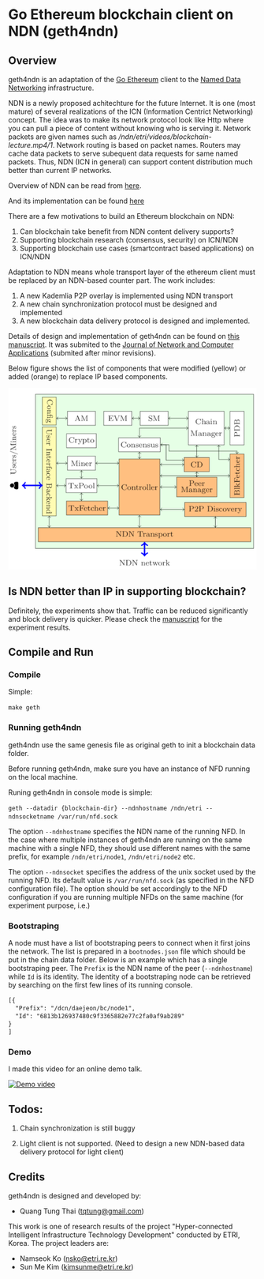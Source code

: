 # Go Ethereum blockchain client on NDN (geth4ndn)

## Overview

geth4ndn is an adaptation of the [Go Ethereum](https://geth.ethereum.org/) client to the [Named Data
Networking](https://named-data.net/) infrastructure.

NDN is a newly proposed achitechture for the future Internet. It is one (most
mature) of several realizations of the ICN (Information Centrict Networking)
concept. The idea was to make its network protocol look like Http where you can pull a
piece of content without knowing who is serving it. Network packets
are given names such as */ndn/etri/videos/blockchain-lecture.mp4/1*. Network
routing is based on packet names. Routers may cache data packets to serve
subequent data requests for same named packets. Thus, NDN (ICN in general) can
support content distribution much better than current IP networks.

Overview of NDN can be read from [here](https://named-data.net/wp-content/uploads/2014/10/named_data_networking_ccr.pdf).

And its implementation can be found [here](https://github.com/named-data/ndn-cxx)

There are a few motivations to build an Ethereum blockchain on NDN:
 
 1. Can blockchain take benefit from NDN content delivery supports?
 2. Supporting blockchain research (consensus, security) on ICN/NDN
 3. Supporting blockchain use cases (smartcontract based applications) on ICN/NDN 


Adaptation to NDN means whole transport layer of the ethereum client must be
replaced by an NDN-based counter part. The work includes:

1. A new Kademlia P2P overlay is
implemented using NDN transport
2. A new chain synchronization protocol must be designed and implemented
3. A new blockchain data delivery protocol is designed and implemented. 

Details of design and implementation of geth4ndn can
be found on [this manuscript](docs/geth-ndn-manuscript.pdf). It was submited to the [Journal of Network and
Computer Applications](https://www.journals.elsevier.com/journal-of-network-and-computer-applications) (submited after minor revisions).

Below figure shows the list of components that were modified (yellow) or added (orange) to replace IP based components.

![geth4ndn-component](docs/geth-ndn-components.png)

## Is NDN better than IP in supporting blockchain?

Definitely, the experiments show that. Traffic can be reduced significantly and block delivery is quicker.
Please check the [manuscript](docs/geth-ndn-manuscript.pdf) for the experiment results.

## Compile and Run

### Compile
Simple:

`make geth`

### Running geth4ndn

geth4ndn use the same genesis file as original geth to init a blockchain data
folder.

Before running geth4ndn, make sure you have an instance of NFD running on the
local machine.

Runing geth4ndn in console mode is simple:

`geth --datadir {blockchain-dir} --ndnhostname /ndn/etri --ndnsocketname
/var/run/nfd.sock`

The option `--ndnhostname` specifies the NDN name of the running NFD.
In the case where multiple instances of geth4ndn are running on the same machine
with a single NFD, they should use different names with the same prefix, for
example `/ndn/etri/node1`, `/ndn/etri/node2` etc.

The option `--ndnsocket` specifies the address of the unix socket used by the running
NFD. Its default value is `/var/run/nfd.sock` (as specified in the NFD
configuration file). The option should be set accordingly to the NFD
configuration if you are running multiple NFDs on the same machine (for experiment purpose, i.e.)

### Bootstraping

A node must have a list of bootstraping peers to connect when it first joins the network. The list is prepared in a `bootnodes.json` file which should be put in the chain data folder. Below is an example which has a single bootstraping peer. The `Prefix` is the NDN name of the peer (`--ndnhostname`) while `Id` is its identity. The identity of a bootstraping node can be retrieved by searching on the first few lines of its running console.

```
[{
  "Prefix": "/dcn/daejeon/bc/node1",
  "Id": "6813b126937480c9f3365882e77c2fa0af9ab289"
}
]
```
### Demo

I made this video for an online demo talk.

[![Demo video](https://img.youtube.com/vi/m13VEiG0hcE/0.jpg)](https://www.youtube.com/watch?v=m13VEiG0hcE)


## Todos:

1. Chain synchronization is still buggy

3. Light client is not supported. (Need to design a new NDN-based data delivery protocol for light client)


## Credits

geth4ndn is designed and developed by:
- Quang Tung Thai (tqtung@gmail.com)

This work is one of research results of the project "Hyper-connected
Intelligent Infrastructure Technology Development" conducted by ETRI, Korea.
The project leaders are:

- Namseok Ko (nsko@etri.re.kr)
- Sun Me Kim (kimsunme@etri.re.kr)

